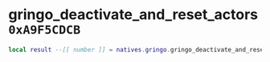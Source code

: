 # gringo_deactivate_and_reset_actors `0xA9F5CDCB`

```lua
local result --[[ number ]] = natives.gringo.gringo_deactivate_and_reset_actors(_unk0 --[[ number ]])
```